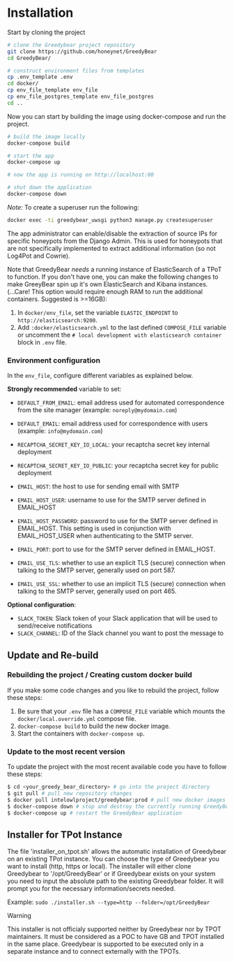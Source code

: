 # Installation

Start by cloning the project
```bash
# clone the Greedybear project repository
git clone https://github.com/honeynet/GreedyBear
cd GreedyBear/

# construct environment files from templates
cp .env_template .env
cd docker/
cp env_file_template env_file
cp env_file_postgres_template env_file_postgres
cd ..
```

Now you can start by building the image using docker-compose and run the project.

```bash
# build the image locally
docker-compose build

# start the app
docker-compose up

# now the app is running on http://localhost:80

# shut down the application
docker-compose down
```
*Note:* To create a superuser run the following:
```bash
docker exec -ti greedybear_uwsgi python3 manage.py createsuperuser
```

The app administrator can enable/disable the extraction of source IPs for specific honeypots from the Django Admin.
This is used for honeypots that are not specifically implemented to extract additional information (so not Log4Pot and Cowrie).

Note that GreedyBear *needs* a running instance of ElasticSearch of a TPoT to function.
If you don't have one, you can make the following changes to make GreeyBear spin up it's own ElasticSearch and Kibana instances.
(...Care! This option would require enough RAM to run the additional containers. Suggested is >=16GB):

1. In ```docker/env_file```, set the variable ```ELASTIC_ENDPOINT``` to ```http://elasticsearch:9200```.
2. Add ```:docker/elasticsearch.yml``` to the last defined ```COMPOSE_FILE``` variable or uncomment the ```# local development with elasticsearch container``` block in ```.env``` file.


### Environment configuration
In the `env_file`, configure different variables as explained below.

**Strongly recommended** variable to set:
* `DEFAULT_FROM_EMAIL`: email address used for automated correspondence from the site manager (example: `noreply@mydomain.com`)
* `DEFAULT_EMAIL`: email address used for correspondence with users (example: `info@mydomain.com`)
* `RECAPTCHA_SECRET_KEY_IO_LOCAL`: your recaptcha secret key internal deployment
* `RECAPTCHA_SECRET_KEY_IO_PUBLIC`: your recaptcha secret key for public deployment

* `EMAIL_HOST`: the host to use for sending email with SMTP
* `EMAIL_HOST_USER`: username to use for the SMTP server defined in EMAIL_HOST
* `EMAIL_HOST_PASSWORD`: password to use for the SMTP server defined in EMAIL_HOST. This setting is used in conjunction with EMAIL_HOST_USER when authenticating to the SMTP server.
* `EMAIL_PORT`: port to use for the SMTP server defined in EMAIL_HOST.
* `EMAIL_USE_TLS`: whether to use an explicit TLS (secure) connection when talking to the SMTP server, generally used on port 587. 
* `EMAIL_USE_SSL`: whether to use an implicit TLS (secure) connection when talking to the SMTP server, generally used on port 465.

**Optional configuration**:
* `SLACK_TOKEN`: Slack token of your Slack application that will be used to send/receive notifications
* `SLACK_CHANNEL`: ID of the Slack channel you want to post the message to



## Update and Re-build

### Rebuilding the project / Creating custom docker build
If you make some code changes and you like to rebuild the project, follow these steps:

1. Be sure that your `.env` file has a `COMPOSE_FILE` variable which mounts the `docker/local.override.yml` compose file.
2. `docker-compose build` to build the new docker image.
1. Start the containers with `docker-compose up`.

### Update to the most recent version
To update the project with the most recent available code you have to follow these steps:

```bash
$ cd <your_greedy_bear_directory> # go into the project directory
$ git pull # pull new repository changes
$ docker pull intelowlproject/greedybear:prod # pull new docker images
$ docker-compose down # stop and destroy the currently running GreedyBear containers 
$ docker-compose up # restart the GreedyBear application
```


## Installer for TPot Instance
The file 'installer_on_tpot.sh' allows the automatic installation of Greedybear on an existing TPot instance.
You can choose the type of Greedybear you want to install (http, https or local).
The installer will either clone Greedybear to '/opt/GreedyBear' or if Greedybear exists on your system you need to input the absolute path to the existing Greedybear folder.
It will prompt you for the necessary information/secrets needed.

Example: `sudo ./installer.sh --type=http --folder=/opt/GreedyBear`

<div class="admonition warning">
<p class="admonition-title">Warning</p>
This installer is not officialy supported neither by Greedybear nor by TPOT maintainers.
It must be considered as a POC to have GB and TPOT installed in the same place.
Greedybear is supported to be executed only in a separate instance and to connect externally with the TPOTs.
</div>
